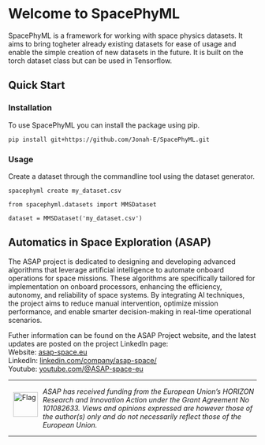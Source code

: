 # Welcome to SpacePhyML

SpacePhyML is a framework for working with space physics datasets. It aims to bring togheter already existing datasets for ease of usage and enable the simple creation of new datasets in the future. It is built on the torch dataset class but can be used in Tensorflow.

## Quick Start

### Installation
To use SpacePhyML you can install the package using pip.

```
pip install git+https://github.com/Jonah-E/SpacePhyML.git
```

### Usage

Create a dataset through the commandline tool using the dataset generator.

```
spacephyml create my_dataset.csv
```

```
from spacephyml.datasets import MMSDataset

dataset = MMSDataset('my_dataset.csv')
```

## Automatics in Space Exploration (ASAP)

The ASAP project is dedicated to designing and developing advanced algorithms that leverage artificial intelligence to automate onboard operations for space missions. These algorithms are specifically tailored for implementation on onboard processors, enhancing the efficiency, autonomy, and reliability of space systems. By integrating AI techniques, the project aims to reduce manual intervention, optimize mission performance, and enable smarter decision-making in real-time operational scenarios.

Futher information can be found on the ASAP Project website, and the latest updates are posted on the project LinkedIn page:</br>
Website: [asap-space.eu](https://asap-space.eu)</br>
LinkedIn: [linkedin.com/company/asap-space/](https://www.linkedin.com/company/asap-space/)</br>
Youtube: [youtube.com/@ASAP-space-eu](https://www.youtube.com/@ASAP-space-eu)

---

<img src="img/Flag_of_Europe.svg" alt="Flag" style="float:left; margin:10px" width="50px">

*ASAP has received funding from the European Union’s HORIZON Research and Innovation Action under the Grant Agreement No 101082633. Views and opinions expressed are however those of the author(s) only and do not necessarily reflect those of the European Union.*

---

